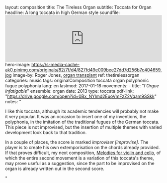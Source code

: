 
layout: composition
title: The Tireless Organ
subtitle: Toccata for Organ
headline: A long toccata in high German style
soundfile: <iframe src="http://logamp.com/1746/music/tracks/13223?vision&responsive" name="logampIFrame" scrolling="no" frameborder="0" width="100%" height="150px"></iframe>
hero-image: https://s-media-cache-ak0.pinimg.com/originals/82/7f/d4/827fd49e009bee27dd7d256b7c404659.jpg
image-by: Roger Jones, <a href='https://www.flickr.com/photos/rogerjones/14407553812/in/photolist-nX9tNd-8PYToa-5mgjBK-c37nb-awNpt9-cvuKF5-abG6hQ-LwFWZ-DNVfu-EbBeqc-3gQjRJ-6oQFp9-4RFnjo-agCfzq-bx56Kd-cUgP2W-bWQ6jG-cUgPGs-6r9Fe5-7XD885-7VZPmq-fbEFzT-qEhVN7-rA4s8-DrJEyd-71C8vq-bhB1hK-sZup4t-8767Cw-6cJEGJ-5T6ZuN-2zQoLJ-qvEUs-qF4yAz-8mFBNy-fisC5A-bwPfLM-9tV3FL-F67Bzz-6Y79VH-fKKmTo-3jYZ8z-78Sgmq-7fFrWj-5kuKae-AzxeBA-7GrpUV-4vtfkT-4Qpesx-ag33hd' target='_new'>organ transplant</a>
ref: thetirelessorgan
categories: music
tags: originalComposition toccata organ polyphonic fugue polyphonia
lang: en
lastmod: 2017-01-18
movements:
    - title: "<em lang='fr'>l'Orgue infatigable</em>"
      ensemble: organ
      date: 2013
      type: toccata
      pdf-link: "https://drive.google.com/open?id=0Bx_NYlmd2EuoVmFzZ2Vqam9SSkk"
      notes: "<p>I like this <span itemprop="musicCompositionForm">toccata</span>, although its academic tendencies will probably not make it very popular. It was an occasion to insert one of my inventions, the polyphonia, in the imitation of the traditional fugues of the German toccata. This piece is not improvised, but the insertion of multiple themes with varied development look back to that tradition.</p>
<p>In a couple of places, the score is marked <em>improviser</em> <em>[improvise]</em>. The player is to create his own extemporisation on the chords already provided. If that proves difficult, my next composition, <a href="my-compositions/opus-16.html">Melodies for violin and cello</a>, of which the entire second movement is a variation of this toccata's theme, may prove useful as a suggestion, since the part to be improvised on the organ is already written out in the second score.</p>"
